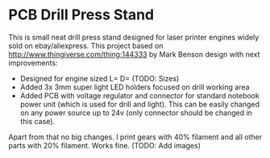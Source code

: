 # PCB Drill Press Stand
This is small neat drill press stand designed for laser printer engines widely sold on ebay/aliexpress.
This project based on http://www.thingiverse.com/thing:144333 by Mark Benson design with next improvements:
- Designed for engine sized L= D= (TODO: Sizes)
- Added 3x 3mm super light LED holders focused on drill working area
- Added PCB with voltage regulator and connector for standard notebook power unit (which is used for drill and light). This can be easily changed on any power source up to 24v (only connector should be changed in this case).

Apart from that no big changes. I print gears with 40% filament and all other parts with 20% filament. Works fine.
(TODO: Add images)
